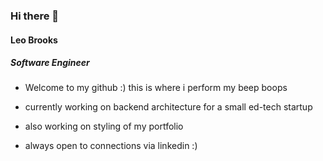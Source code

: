 ### Hi there 👋

#### Leo Brooks 
##### Software Engineer

- Welcome to my github :)
this is where i perform my beep boops

- currently working on backend architecture for a small ed-tech startup
- also working on styling of my portfolio 
- always open to connections via linkedin :) 

<!--
**ldb297/ldb297** is a ✨ _special_ ✨ repository because its `README.md` (this file) appears on your GitHub profile.

Here are some ideas to get you started:

- 🔭 I’m currently working on ...
- 🌱 I’m currently learning ...
- 👯 I’m looking to collaborate on ...
- 🤔 I’m looking for help with ...
- 💬 Ask me about ...
- 📫 How to reach me: ...
- 😄 Pronouns: ...
- ⚡ Fun fact: ...
-->
